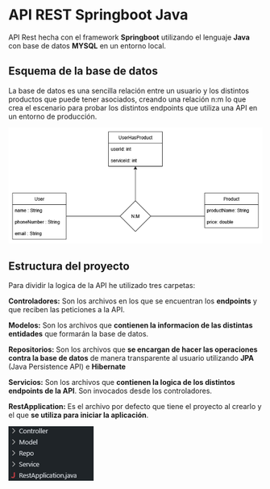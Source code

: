 # API REST Springboot Java
API Rest hecha con el framework **Springboot** utilizando el lenguaje **Java** con base de datos **MYSQL** en un entorno local.

## Esquema de la base de datos

La base de datos es una sencilla relación entre un usuario y los distintos productos que puede tener asociados, creando una relación n:m lo que crea el escenario para probar los distintos endpoints que utiliza una API en un entorno de producción.

![alt text](esquema_bbdd.drawio.png)

## Estructura del proyecto

Para dividir la logica de la API he utilizado tres carpetas:

**Controladores:**  Son los archivos en los que se encuentran los **endpoints** y que reciben las peticiones a la API.

**Modelos:** Son los archivos que **contienen la informacion de las distintas entidades** que formarán la base de datos.

**Repositorios:** Son los archivos que **se encargan de hacer las operaciones contra la base de datos** de manera transparente al usuario utilizando **JPA** (Java Persistence API) e **Hibernate**

**Servicios:** Son los archivos que **contienen la logica de los distintos endpoints de la API**. Son invocados desde los controladores.

**RestApplication:** Es el archivo por defecto que tiene el proyecto al crearlo y el que **se utiliza para iniciar la aplicación**.

![alt text](estructura_del_proyecto.png)
